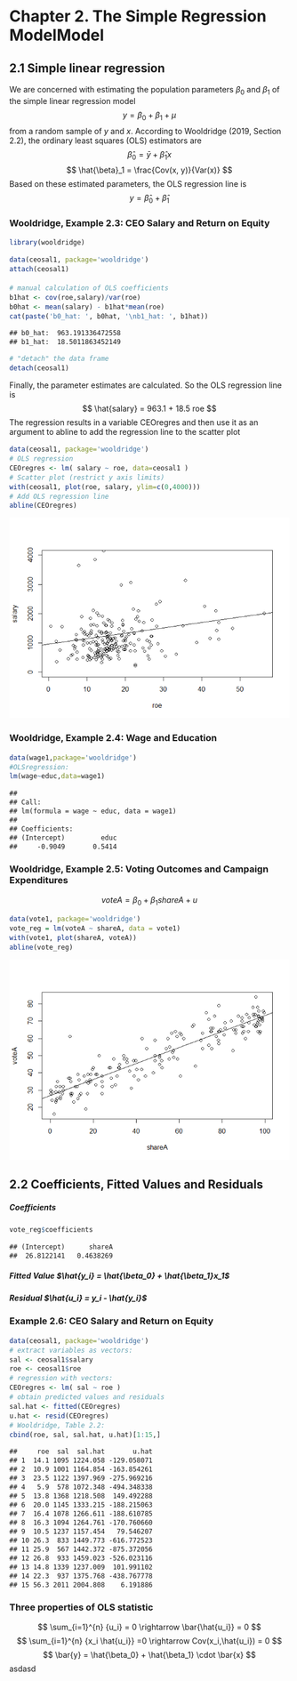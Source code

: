 Chapter 2. The Simple Regression ModelModel
================

## 2.1 Simple linear regression

We are concerned with estimating the population parameters $β_0$ and
$β_1$ of the simple linear regression model $$
y = \beta_0 + \beta_1 + \mu
$$ from a random sample of $y$ and $x$. According to Wooldridge (2019,
Section 2.2), the ordinary least squares (OLS) estimators are $$
\hat{\beta}_0 = \bar{y} + \hat{\beta}_1x
$$ $$
\hat{\beta}_1 = \frac{Cov(x, y)}{Var(x)}
$$ Based on these estimated parameters, the OLS regression line is $$
y = \hat{\beta}_0 + \hat{\beta}_1
$$

### Wooldridge, Example 2.3: CEO Salary and Return on Equity

``` r
library(wooldridge)
```

``` r
data(ceosal1, package='wooldridge')
attach(ceosal1)

# manual calculation of OLS coefficients
b1hat <- cov(roe,salary)/var(roe)
b0hat <- mean(salary) - b1hat*mean(roe) 
cat(paste('b0_hat: ', b0hat, '\nb1_hat: ', b1hat))
```

    ## b0_hat:  963.191336472558 
    ## b1_hat:  18.5011863452149

``` r
# "detach" the data frame
detach(ceosal1)
```

Finally, the parameter estimates are calculated. So the OLS regression
line is $$
\hat{salary} = 963.1 + 18.5 roe
$$ The regression results in a variable CEOregres and then use it as an
argument to abline to add the regression line to the scatter plot

``` r
data(ceosal1, package='wooldridge')
# OLS regression
CEOregres <- lm( salary ~ roe, data=ceosal1 )
# Scatter plot (restrict y axis limits)
with(ceosal1, plot(roe, salary, ylim=c(0,4000)))
# Add OLS regression line
abline(CEOregres)
```

![](Chapter-2.The-Simple-Regression-Model_files/figure-gfm/unnamed-chunk-3-1.png)<!-- -->

### Wooldridge, Example 2.4: Wage and Education

``` r
data(wage1,package='wooldridge')
#OLSregression:
lm(wage~educ,data=wage1)
```

    ## 
    ## Call:
    ## lm(formula = wage ~ educ, data = wage1)
    ## 
    ## Coefficients:
    ## (Intercept)         educ  
    ##     -0.9049       0.5414

### Wooldridge, Example 2.5: Voting Outcomes and Campaign Expenditures

$$
voteA = \beta_0 +\beta_1 shareA + u
$$

``` r
data(vote1, package='wooldridge')
vote_reg = lm(voteA ~ shareA, data = vote1)
with(vote1, plot(shareA, voteA))
abline(vote_reg)
```

![](Chapter-2.The-Simple-Regression-Model_files/figure-gfm/unnamed-chunk-5-1.png)<!-- -->

## 2.2 Coefficients, Fitted Values and Residuals

##### Coefficients

``` r
vote_reg$coefficients
```

    ## (Intercept)      shareA 
    ##  26.8122141   0.4638269

##### Fitted Value $\hat{y_i} = \hat{\beta_0} + \hat{\beta_1}x_1$

##### Residual $\hat{u_i} = y_i - \hat{y_i}$

### Example 2.6: CEO Salary and Return on Equity

``` r
data(ceosal1, package='wooldridge')
# extract variables as vectors:
sal <- ceosal1$salary
roe <- ceosal1$roe
# regression with vectors:
CEOregres <- lm( sal ~ roe )
# obtain predicted values and residuals
sal.hat <- fitted(CEOregres)
u.hat <- resid(CEOregres)
# Wooldridge, Table 2.2:
cbind(roe, sal, sal.hat, u.hat)[1:15,]
```

    ##     roe  sal  sal.hat       u.hat
    ## 1  14.1 1095 1224.058 -129.058071
    ## 2  10.9 1001 1164.854 -163.854261
    ## 3  23.5 1122 1397.969 -275.969216
    ## 4   5.9  578 1072.348 -494.348338
    ## 5  13.8 1368 1218.508  149.492288
    ## 6  20.0 1145 1333.215 -188.215063
    ## 7  16.4 1078 1266.611 -188.610785
    ## 8  16.3 1094 1264.761 -170.760660
    ## 9  10.5 1237 1157.454   79.546207
    ## 10 26.3  833 1449.773 -616.772523
    ## 11 25.9  567 1442.372 -875.372056
    ## 12 26.8  933 1459.023 -526.023116
    ## 13 14.8 1339 1237.009  101.991102
    ## 14 22.3  937 1375.768 -438.767778
    ## 15 56.3 2011 2004.808    6.191886

### Three properties of OLS statistic

$$
\sum_{i=1}^{n} {u_i} = 0 \rightarrow \bar{\hat{u_i}} = 0
$$ $$
\sum_{i=1}^{n} {x_i \hat{u_i}} =0 \rightarrow Cov(x_i,\hat{u_i}) = 0
$$ $$
\bar{y} = \hat{\beta_0} + \hat{\beta_1} \cdot \bar{x}
$$ asdasd

